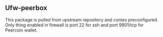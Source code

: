 ## Ufw-peerbox

This package is pulled from upstream repository and comes preconfigured.
Only thing enabled in firewall is port 22 for ssh and port 9901/tcp for Peercoin wallet.
